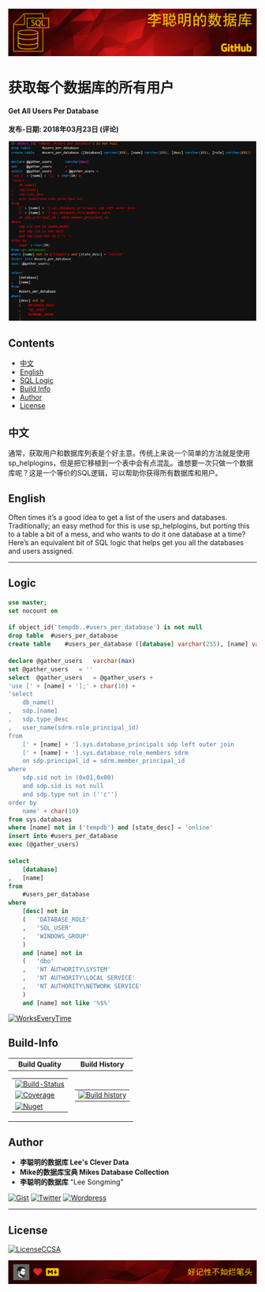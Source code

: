 ![CLEVER DATA GIT REPO](https://raw.githubusercontent.com/LiCongMingDeShujuku/git-resources/master/0-clever-data-github.png "李聪明的数据库")

# 获取每个数据库的所有用户
#### Get All Users Per Database
**发布-日期: 2018年03月23日 (评论)**

![#](images/get-all-users-per-database-a.png?raw=true "#")

## Contents

- [中文](#中文)
- [English](#English)
- [SQL Logic](#Logic)
- [Build Info](#Build-Info)
- [Author](#Author)
- [License](#License) 


## 中文
通常，获取用户和数据库列表是个好主意。传统上来说一个简单的方法就是使用sp_helplogins，但是把它移植到一个表中会有点混乱。谁想要一次只做一个数据库呢？这是一个等价的SQL逻辑，可以帮助你获得所有数据库和用户。


## English
 
Often times it’s a good idea to get a list of the users and databases. Traditionally; an easy method for this is use sp_helplogins, but porting this to a table a bit of a mess, and who wants to do it one database at a time? Here’s an equivalent bit of SQL logic that helps get you all the databases and users assigned.


---
## Logic
```SQL
use master;
set nocount on
 
if object_id('tempdb..#users_per_database') is not null
drop table  #users_per_database
create table    #users_per_database ([database] varchar(255), [name] varchar(255), [desc] varchar(255), [role] varchar(255))
 
declare @gather_users   varchar(max)
set @gather_users   = ''
select  @gather_users   = @gather_users +
'use [' + [name] + '];' + char(10) +
'select 
    db_name()
,   sdp.[name]
,   sdp.type_desc
,   user_name(sdrm.role_principal_id)
from 
    [' + [name] + '].sys.database_principals sdp left outer join 
    [' + [name] + '].sys.database_role_members sdrm 
    on sdp.principal_id = sdrm.member_principal_id 
where 
    sdp.sid not in (0x01,0x00) 
    and sdp.sid is not null 
    and sdp.type not in (''c'')
order by 
    name' + char(10)
from sys.databases 
where [name] not in ('tempdb') and [state_desc] = 'online'
insert into #users_per_database
exec (@gather_users)
 
select
    [database]
,   [name]
from
    #users_per_database
where
    [desc] not in
    (   'DATABASE_ROLE'
    ,   'SQL_USER'
    ,   'WINDOWS_GROUP'
    )
    and [name] not in
    (   'dbo'
    ,   'NT AUTHORITY\SYSTEM'
    ,   'NT AUTHORITY\LOCAL SERVICE'
    ,   'NT AUTHORITY\NETWORK SERVICE'
    )
    and [name] not like '%$%'


```



[![WorksEveryTime](https://forthebadge.com/images/badges/60-percent-of-the-time-works-every-time.svg)](https://shitday.de/)

## Build-Info

| Build Quality | Build History |
|--|--|
|<table><tr><td>[![Build-Status](https://ci.appveyor.com/api/projects/status/pjxh5g91jpbh7t84?svg?style=flat-square)](#)</td></tr><tr><td>[![Coverage](https://coveralls.io/repos/github/tygerbytes/ResourceFitness/badge.svg?style=flat-square)](#)</td></tr><tr><td>[![Nuget](https://img.shields.io/nuget/v/TW.Resfit.Core.svg?style=flat-square)](#)</td></tr></table>|<table><tr><td>[![Build history](https://buildstats.info/appveyor/chart/tygerbytes/resourcefitness)](#)</td></tr></table>|

## Author

- **李聪明的数据库 Lee's Clever Data**
- **Mike的数据库宝典 Mikes Database Collection**
- **李聪明的数据库** "Lee Songming"

[![Gist](https://img.shields.io/badge/Gist-李聪明的数据库-<COLOR>.svg)](https://gist.github.com/congmingshuju)
[![Twitter](https://img.shields.io/badge/Twitter-mike的数据库宝典-<COLOR>.svg)](https://twitter.com/mikesdatawork?lang=en)
[![Wordpress](https://img.shields.io/badge/Wordpress-mike的数据库宝典-<COLOR>.svg)](https://mikesdatawork.wordpress.com/)

---
## License
[![LicenseCCSA](https://img.shields.io/badge/License-CreativeCommonsSA-<COLOR>.svg)](https://creativecommons.org/share-your-work/licensing-types-examples/)

![Lee Songming](https://raw.githubusercontent.com/LiCongMingDeShujuku/git-resources/master/1-clever-data-github.png "李聪明的数据库")

